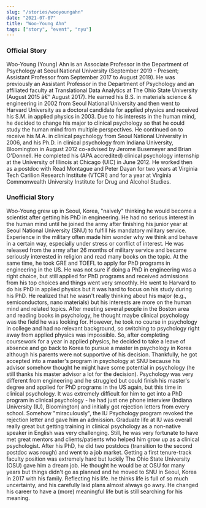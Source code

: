 ```yaml
---
slug: "/stories/wooyoungahn"
date: "2021-07-07"
title: "Woo-Young Ahn"
tags: ["story", "event", "nyu"]
---
```

### Official Story
Woo-Young (Young) Ahn is an Associate Professor in the Department of Psychology at Seoul National University (September 2019 - Present; Assistant Professor from September 2017 to August 2019). He was previously an Assistant Professor in the Department of Psychology and an affiliated faculty at Translational Data Analytics at The Ohio State University (August 2015 â€“ August 2017). He earned his B.S. in materials science & engineering in 2002 from Seoul National University and then went to Harvard University as a doctoral candidate for applied physics and received his S.M. in applied physics in 2003. Due to his interests in the human mind, he decided to change his major to clinical psychology so that he could study the human mind from multiple perspectives. He continued on to receive his M.A. in clinical psychology from Seoul National University in 2006, and his Ph.D. in clinical psychology from Indiana University, Bloomington in August 2012 co-advised by Jerome Busemeyer and Brian O'Donnell. He completed his (APA accredited) clinical psychology internship at the University of Illinois at Chicago (UIC) in June 2012. He worked then as a postdoc with Read Montague and Peter Dayan for two years at Virginia Tech Carilion Research Institute (VTCRI) and for a year at Virginia Commonwealth University Institute for Drug and Alcohol Studies.

### Unofficial Story
Woo-Young grew up in Seoul, Korea, "naively" thinking he would become a scientist after getting his PhD in engineering. He had no serious interest in the human mind until he joined the army after finishing his junior year at Seoul National University (SNU) to fulfill his mandatory military service. Experience in the military often made him wonder why we think and behave in a certain way, especially under stress or conflict of interest. He was released from the army after 26 months of military service and became seriously interested in religion and read many books on the topic. At the same time, he took GRE and TOEFL to apply for PhD programs in engineering in the US. He was not sure if doing a PhD in engineering was a right choice, but still applied for PhD programs and received admissions from his top choices and things went very smoothly. He went to Harvard to do his PhD in applied physics but it was hard to focus on his study during his PhD. He realized that he wasn't really thinking about his major (e.g., semiconductors, nano materials) but his interests are more on the human mind and related topics. After meeting several people in the Boston area and reading books in psychology, he thought maybe clinical psychology was the field he was looking for. However, he took no course in psychology in college and had no relevant background, so switching to psychology right away from applied physics was impossible. So, after completing coursework for a year in applied physics, he decided to take a leave of absence and go back to Korea to pursue a master in psychology in Korea although his parents were not supportive of his decision. Thankfully, he got accepted into a master's program in psychology at SNU because his advisor somehow thought he might have some potential in psychology (he still thanks his master advisor a lot for the decision). Psychology was very different from engineering and he struggled but could finish his master's degree and applied for PhD programs in the US again, but this time in clinical psychology. It was extremely difficult for him to get into a PhD program in clinical psychology - he had just one phone interview (Indiana University (IU), Bloomington) and initially got rejection letters from every school. Somehow "miraculously", the IU Psychology program revoked the rejection letter and gave him an admission. Graduate life at IU was overall really great but getting training in clinical psychology as a non-native speaker in English was very challenging. Still, he was very fortunate to have met great mentors and clients/patients who helped him grow up as a clinical psychologist. After his PhD, he did two postdocs (transition to the second postdoc was rough) and went to a job market. Getting a first tenure-track faculty position was extremely hard but luckily The Ohio State University (OSU) gave him a dream job. He thought he would be at OSU for many years but things didn't go as planned and he moved to SNU in Seoul, Korea in 2017 with his family. Reflecting his life. he thinks life is full of so much uncertainty, and his carefully laid plans almost always go awry. He changed his career to have a (more) meaningful life but is still searching for his meaning.